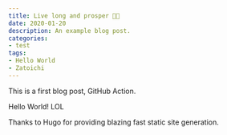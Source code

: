 ```yaml
---
title: Live long and prosper 🖖🏻
date: 2020-01-20
description: An example blog post.
categories:
- test
tags:
- Hello World
- Zatoichi
---
```


This is a first blog post, GitHub Action.

Hello World! LOL

Thanks to Hugo for providing blazing fast static site generation.
